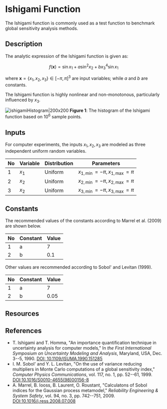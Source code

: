# Ishigami Function

[//]: # "Benchmark type: test-function"
[//]: # "Application fields: sensitivity, uncertainty-quantification"
[//]: # "Dimension: 3-dimension"

The Ishigami function is commonly used as a test function to benchmark global sensitivity analysis methods.

## Description

The analytic expression of the Ishigami function is given as:

$$
f(\mathbf{x}) = \sin{x_1} + a \sin^2{x_2} + b x_3^4 \sin{x_1}
$$

where $\mathbf{x} = \{x_1, x_2,x_3\} \in [-\pi, \pi]^3$ are input variables; while $a$ and $b$ are constants.

The Ishigami function is highly nonlinear and non-monotonous, particularly influenced by $x_3$.

![ishigamiHistogram|200x200](/home/wdamar/projects/uq-benchmarks/test-functions/ishigami/ishigamiHistogram.png)
**Figure 1**: The histogram of the Ishigami function based on $10^6$ sample points.


## Inputs

For computer experiments, the inputs $x_1, x_2,x_3$ are modeled as three independent uniform random variables.

| No   | Variable | Distribution | Parameters                        |
| ---- | -------- | ------------ | --------------------------------- |
| 1    | $x_1$    | Uniform     | $x_{1,\min} = -\pi, x_{1,\max} = \pi$ |
| 2    | $x_2$    | Uniform     | $x_{2,\min} = -\pi, x_{2,\max} = \pi$ |
| 3    | $x_2$    | Uniform     | $x_{3,\min} = -\pi, x_{3,\max} = \pi$ |

## Constants

The recommended values of the constants according to Marrel et al. (2009) are shown below.

| No | Constant | Value |
| - | - | - |
| 1 | a | 7 |
| 2 | b | 0.1 |

Other values are recommended according to Sobol' and Levitan (1999).

| No | Constant | Value |
| - | - | - |
| 1 | a | 7 |
| 2 | b | 0.05 |

## Resources


## References

* T. Ishigami and T. Homma, "An importance quantification technique in uncertainty analysis for computer models," In _the First International Symposium on Uncertainty Modeling and Analysis_, Maryland, USA, Dec. 3--5, 1990.  [DOI: 10.1109/ISUMA.1990.151285](https://doi.org/10.1109/ISUMA.1990.151285)
* I. M. Sobol' and Y. L. Levitan, "On the use of variance reducing multipliers in Monte Carlo computations of a global sensitivity index," _Computer Physics Communications_, vol. 117, no. 1, pp. 52--61, 1999. [DOI:10.1016/S0010-4655(98)00156-8](https://doi.org/10.1016/S0010-4655(98)00156-8)
* A. Marrel, B. Iooss, B. Laurent, O. Roustant, "Calculatons of Sobol indices for the Gaussian process metamodel," _Reliability Engineering & System Safety_, vol. 94, no. 3, pp. 742--751, 2009. [DOI:10.1016/j.ress.2008.07.008](https://doi.org/10.1016/j.ress.2008.07.008)